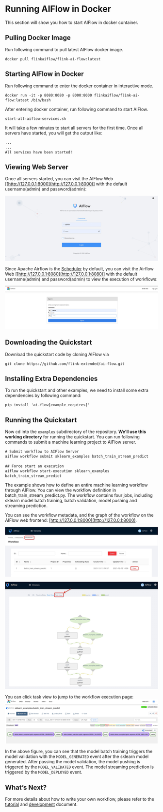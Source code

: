 # Running AIFlow in Docker

This section will show you how to start AIFlow in docker container.

## Pulling Docker Image
Run following command to pull latest AIFlow docker image.
```shell script
docker pull flinkaiflow/flink-ai-flow:latest
```

## Starting AIFlow in Docker
Run following command to enter the docker container in interactive mode.
```shell script
docker run -it -p 8080:8080 -p 8000:8000 flinkaiflow/flink-ai-flow:latest /bin/bash
```

After entering docker container, run following command to start AIFlow.
```shell script
start-all-aiflow-services.sh
```

It will take a few minutes to start all servers for the first time. Once all servers have started, you will get the output like:

```shell
...
...
All services have been started!
```

## Viewing Web Server

Once all servers started, you can visit the AIFlow Web [[http://127.0.0.1:8000](http://127.0.0.1:8000)] with the default username(admin) and password(admin):

![aiflow login ui](../../images/ai_flow_webui.jpg)

Since Apache Airflow is the [Scheduler](../../architecture/overview.md) by default, you can visit the Airflow Web [[http://127.0.0.1:8080](http://127.0.0.1:8080)] 
with the default username(admin) and password(admin) to view the execution of workflows:

![airflow login ui](../../images/airflow_login_ui.png)

## Downloading the Quickstart

Download the quickstart code by cloning AIFlow via 

```shell
git clone https://github.com/flink-extended/ai-flow.git
```

## Installing Extra Dependencies
To run the quickstart and other examples, we need to install some extra dependencies by following command:
```shell script
pip install 'ai-flow[example_requires]'
```

## Running the Quickstart

Now cd into the `examples` subdirectory of the repository. **We’ll use this working directory** for running the quickstart.
You can run following commands to submit a machine learning project to AIFlow server.

```shell
# Submit workflow to AIFlow Server
aiflow workflow submit sklearn_examples batch_train_stream_predict

## Force start an execution
aiflow workflow start-execution sklearn_examples batch_train_stream_predict
```

The example shows how to define an entire machine learning workflow through AIFlow. You can view the workflow definition in batch_train_stream_predict.py. The workflow contains four jobs, including sklearn model batch training, batch validation, model pushing and streaming prediction.

You can see the workflow metadata, and the graph of the workflow on the AIFlow web frontend: [http://127.0.0.1:8000](http://127.0.0.1:8000).

![The metadata of the workflow](../../images/sklearn_batch_train_stream_predict_meta.png)

![The graph of the workflow](../../images/sklearn_batch_train_stream_predict_graph.png)

You can click task view to jump to the workflow execution page:
![The execution of the workflow](../../images/sklearn_batch_train_stream_predict_execution.png)

In the above figure, you can see that the model batch training triggers the model validation with the `MODEL_GENERATED` 
event after the sklearn model generated. After passing the model validation, the model pushing is triggered by the `MODEL_VALIDATED` event. The model streaming prediction is triggered by the `MODEL_DEPLOYED` event.

## What’s Next?

For more details about how to write your own workflow, please refer to the [tutorial](../../tutorial_and_examples/tutorial.md) and  [development](../../development/index.md) document.
